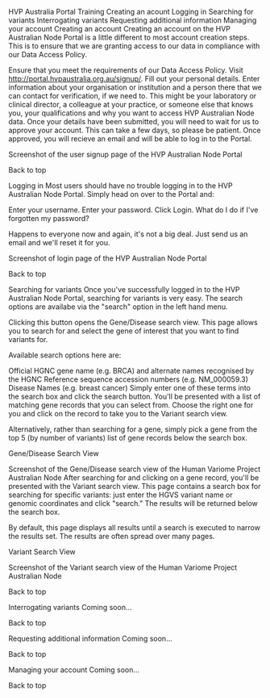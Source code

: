 HVP Australia Portal Training
Creating an acount
Logging in
Searching for variants
Interrogating variants
Requesting additional information
Managing your account
Creating an account
Creating an account on the HVP Australian Node Portal is a little different to most account creation steps. This is to ensure that we are granting access to our data in compliance with our Data Access Policy.

Ensure that you meet the requirements of our Data Access Policy.
Visit http://portal.hvpaustralia.org.au/signup/.
Fill out your personal details.
Enter information about your organisation or institution and a person there that we can contact for verification, if we need to. This might be your laboratory or clinical director, a colleague at your practice, or someone else that knows you, your qualifications and why you want to access HVP Australian Node data.
Once your details have been submitted, you will need to wait for us to approve your account. This can take a few days, so please be patient. Once approved, you will recieve an email and will be able to log in to the Portal.

Screenshot of the user signup page of the HVP Australian Node Portal

Back to top

Logging in
Most users should have no trouble logging in to the HVP Australian Node Portal. Simply head on over to the Portal and:

Enter your username.
Enter your password.
Click Login.
What do I do if I've forgotten my password?

Happens to everyone now and again, it's not a big deal. Just send us an email and we'll reset it for you.

Screenshot of login page of the HVP Australian Node Portal

Back to top

Searching for variants
Once you've successfully logged in to the HVP Australian Node Portal, searching for variants is very easy. The search options are availabe via the "search" option in the left hand menu.

Clicking this button opens the Gene/Disease search view. This page allows you to search for and select the gene of interest that you want to find variants for.

Available search options here are:

Official HGNC gene name (e.g. BRCA) and alternate names recognised by the HGNC
Reference sequence accession numbers (e.g. NM_000059.3)
Disease Names (e.g. breast cancer)
Simply enter one of these terms into the search box and click the search button. You'll be presented with a list of matching gene records that you can select from. Choose the right one for you and click on the record to take you to the Variant search view.

Alternatively, rather than searching for a gene, simply pick a gene from the top 5 (by number of variants) list of gene records below the search box.

Gene/Disease Search View

Screenshot of the Gene/Disease search view of the Human Variome Project Australian Node
After searching for and clicking on a gene record, you'll be presented with the Variant search view. This page contains a search box for searching for specific variants: just enter the HGVS variant name or genomic coordinates and click "search." The results will be returned below the search box.

By default, this page displays all results until a search is executed to narrow the results set. The results are often spread over many pages.

Variant Search View

Screenshot of the Variant search view of the Human Variome Project Australian Node

Back to top

Interrogating variants
Coming soon...

 
Back to top

Requesting additional information
Coming soon...

 
Back to top

Managing your account
Coming soon...

 
Back to top